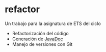 # refactor
Un trabajo para la asignatura de ETS del ciclo

- Refactorización del código
- Generación de [JavaDoc](https://iremaru.github.io/refactor/doc/Refactor/module-summary.html)
- Manejo de versiones con Git
